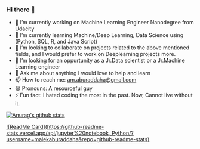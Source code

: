 ### Hi there 👋


- 🔭 I’m currently working on Machine Learning Engineer Nanodegree from Udacity
- 🌱 I’m currently learning Machine/Deep Learning, Data Science using (Python, SQL, R, and Java Script) 
- 👯 I’m looking to collaborate on projects related to the above mentioned fields, and I would prefer to work on Deeplearning projects more.
- 🤔 I’m looking for an oppurtunity as a Jr.Data scientist or a Jr.Machine Learning engineer
- 💬 Ask me about anything I would love to help and learn
- 📫 How to reach me: am.aburaddaha@gmail.com
- 😄 Pronouns: A resourceful guy
- ⚡ Fun fact: I hated coding the most in the past. Now, Cannot live without it.


[![Anurag's github stats](https://github-readme-stats.vercel.app/api?username=malekaburaddaha&count_private=true&show_icons=true&theme=midnight-purple)](https://github.com/anuraghazra/github-readme-stats)



[![ReadMe Card](https://github-readme-stats.vercel.app/api/jupyter%20notebook, Python/?username=malekaburaddaha&repo=github-readme-stats)](https://github.com/anuraghazra/github-readme-stats)
